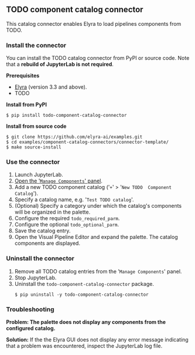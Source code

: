 <!--
{% comment %}
Copyright 2018-2025 Elyra Authors

Licensed under the Apache License, Version 2.0 (the "License");
you may not use this file except in compliance with the License.
You may obtain a copy of the License at

http://www.apache.org/licenses/LICENSE-2.0

Unless required by applicable law or agreed to in writing, software
distributed under the License is distributed on an "AS IS" BASIS,
WITHOUT WARRANTIES OR CONDITIONS OF ANY KIND, either express or implied.
See the License for the specific language governing permissions and
limitations under the License.
{% endcomment %}
-->
## TODO component catalog connector

This catalog connector enables Elyra to load pipelines components from TODO.

### Install the connector

You can install the TODO catalog connector from PyPI or source code. Note that a **rebuild of JupyterLab is not required**.

**Prerequisites**

- [Elyra](https://elyra.readthedocs.io/en/stable/getting_started/installation.html) (version 3.3 and above).
- TODO

**Install from PyPI**

  ```
  $ pip install todo-component-catalog-connector
  ```

**Install from source code**

   ```
   $ git clone https://github.com/elyra-ai/examples.git
   $ cd examples/component-catalog-connectors/connector-template/
   $ make source-install
   ```

### Use the connector

1. Launch JupyterLab.
1. [Open the '`Manage Components`' panel](
https://elyra.readthedocs.io/en/stable/user_guide/pipeline-components.html#managing-custom-components-using-the-jupyterlab-ui).
1. Add a new TODO component catalog ('`+`' > '`New TODO  Component Catalog`').
1. Specify a catalog name, e.g. '`Test TODO catalog`'.
1. (Optional) Specify a category under which the catalog's components will be organized in the palette.
1. Configure the required `todo_required_parm`.
1. Configure the optional `todo_optional_parm`.
1. Save the catalog entry.
1. Open the Visual Pipeline Editor and expand the palette. The catalog components are displayed.

### Uninstall the connector

1. Remove all TODO catalog entries from the '`Manage Components`' panel.
1. Stop JupyterLab.
1. Uninstall the `todo-component-catalog-connector` package.
   ```
   $ pip uninstall -y todo-component-catalog-connector
   ```

### Troubleshooting

**Problem: The palette does not display any components from the configured catalog.**

**Solution:** If the the Elyra GUI does not display any error message indicating that a problem was encountered, inspect the JupyterLab log file.

